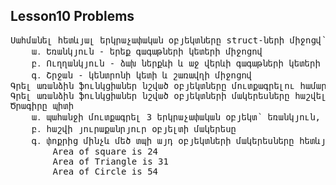 <h2>Lesson10 Problems</h2>
<pre>
Սահմանել հետևյալ երկրաչափական օբյեկտները struct-ների միջոցվ՝
    ա․ Եռանկյուն - երեք գագաթների կետերի միջոցով
    բ․ Ուղղանկյուն - ձախ ներքևի և աջ վերևի գագաթների կետերի միջոցով
    գ․ Շրջան - կենտրոնի կետի և շառավղի միջոցով
Գրել առանձին ֆունկցիաներ նշված օբյեկտները մուտքագրելու համար։
Գրել առանձին ֆունկցիաներ նշված օբյեկտների մակերեսները հաշվելու համար։
Ծրագիրը պիտի
    ա․ պահանջի մուտքագրել 3 երկրաչափական օբյեկտ՝ եռանկյուն, ուղղանկյուն և շրջան։
    բ․ հաշվի յուրաքանրյուր օբյելտի մակերեսը
    գ․ փոքրից մինչև մեծ տպի այդ օբյեկտների մակերեսները հետևյալ ֆորմատով՝
        Area of square is 24
        Area of Triangle is 31
        Area of Circle is 54
</pre>
